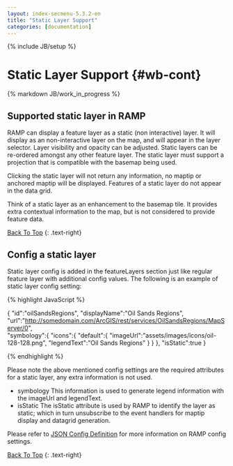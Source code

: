 ```yaml
---
layout: index-secmenu-5.3.2-en
title: "Static Layer Support"
categories: [documentation]
---
```

{% include JB/setup %}

<a name="top" />

# Static Layer Support {#wb-cont}

{% markdown JB/work_in_progress %}

<div class="toc"></div>

## Supported static layer in RAMP

RAMP can display a feature layer as a static (non interactive) layer.  It will display as an non-interactive layer on the map, and will appear in the layer selector.  Layer visibility and opacity can be adjusted.  Static layers can be re-ordered amongst any other feature layer.  The static layer must support a projection that is compatible with the basemap being used.  

Clicking the static layer will not return any information, no maptip or anchored maptip will be displayed.  Features of a static layer do not appear in the data grid.

Think of a static layer as an enhancement to the basemap tile.  It provides extra contextual information to the map, but is not considered to provide feature data.

[Back To Top](#top)
{: .text-right}

## Config a static layer

Static layer config is added in the featureLayers section just like regular feature layer with additional config values.
The following is an example of static layer config setting:

{% highlight JavaScript %}
	
{
	"id":"oilSandsRegions",
	"displayName":"Oil Sands Regions",
	"url":"http://somedomain.com/ArcGIS/rest/services/OilSandsRegions/MapServer/0",		
	"symbology":{
		"icons":{
			"default":{
				"imageUrl":"assets/images/icons/oil-128-128.png",
				"legendText":"Oil Sands Regions"
			}
		}
	},
	"isStatic":true
}
	
{% endhighlight %}


Please note the above mentioned config settings are the required attributes for a static layer, any extra information is not used.

* symbology This information is used to generate legend information with the imageUrl and legendText.
* isStatic The isStatic attribute is used by RAMP to identify the layer as static; which in turn unsubscribe to the event handlers for maptip display and datagrid generation.

Please refer to [JSON Config Definition](json-config-en.html) for more information on RAMP config settings.

[Back To Top](#top)
{: .text-right}